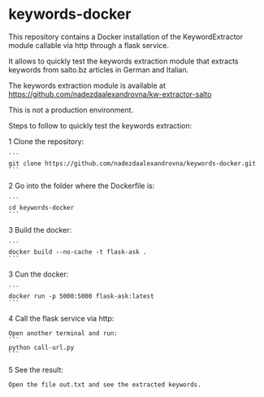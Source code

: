 # keywords-docker

This repository contains a Docker installation of the KeywordExtractor module callable via http through a flask service.

It allows to quickly test the keywords extraction module that extracts keywords from salto.bz articles in German and Italian.

The keywords extraction module is available at https://github.com/nadezdaalexandrovna/kw-extractor-salto

This is not a production environment.

Steps to follow to quickly test the keywords extraction:

1 Clone the repository:

	```
	git clone https://github.com/nadezdaalexandrovna/keywords-docker.git
	```

2 Go into the folder where the Dockerfile is:

	```
	cd keywords-docker
	```

3 Build the docker:

	```
	docker build --no-cache -t flask-ask .
	```

3 Cun the docker:

	```
	docker run -p 5000:5000 flask-ask:latest
	```

4 Call the flask service via http:

	Open another terminal and run:
	```
 	python call-url.py
 	```

5 See the result:

	Open the file out.txt and see the extracted keywords.